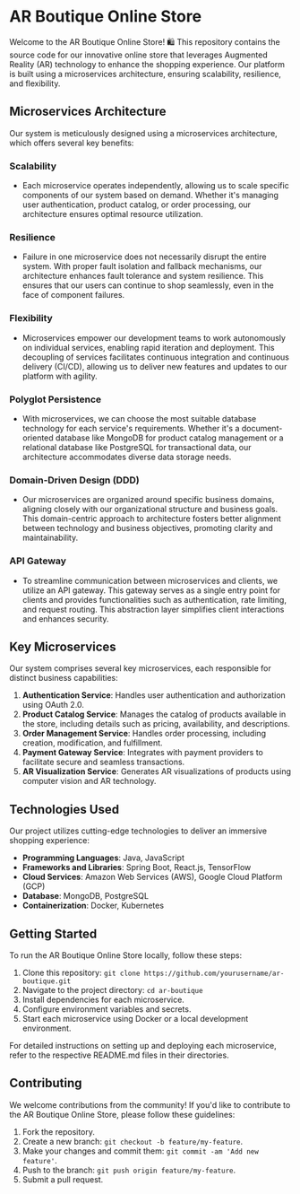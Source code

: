 # AR Boutique Online Store

Welcome to the AR Boutique Online Store! 🛍️ This repository contains the source code for our innovative online store that leverages Augmented Reality (AR) technology to enhance the shopping experience. Our platform is built using a microservices architecture, ensuring scalability, resilience, and flexibility.

## Microservices Architecture

Our system is meticulously designed using a microservices architecture, which offers several key benefits:

### Scalability
- Each microservice operates independently, allowing us to scale specific components of our system based on demand. Whether it's managing user authentication, product catalog, or order processing, our architecture ensures optimal resource utilization.

### Resilience
- Failure in one microservice does not necessarily disrupt the entire system. With proper fault isolation and fallback mechanisms, our architecture enhances fault tolerance and system resilience. This ensures that our users can continue to shop seamlessly, even in the face of component failures.

### Flexibility
- Microservices empower our development teams to work autonomously on individual services, enabling rapid iteration and deployment. This decoupling of services facilitates continuous integration and continuous delivery (CI/CD), allowing us to deliver new features and updates to our platform with agility.

### Polyglot Persistence
- With microservices, we can choose the most suitable database technology for each service's requirements. Whether it's a document-oriented database like MongoDB for product catalog management or a relational database like PostgreSQL for transactional data, our architecture accommodates diverse data storage needs.

### Domain-Driven Design (DDD)
- Our microservices are organized around specific business domains, aligning closely with our organizational structure and business goals. This domain-centric approach to architecture fosters better alignment between technology and business objectives, promoting clarity and maintainability.

### API Gateway
- To streamline communication between microservices and clients, we utilize an API gateway. This gateway serves as a single entry point for clients and provides functionalities such as authentication, rate limiting, and request routing. This abstraction layer simplifies client interactions and enhances security.

## Key Microservices

Our system comprises several key microservices, each responsible for distinct business capabilities:

1. **Authentication Service**: Handles user authentication and authorization using OAuth 2.0.
2. **Product Catalog Service**: Manages the catalog of products available in the store, including details such as pricing, availability, and descriptions.
3. **Order Management Service**: Handles order processing, including creation, modification, and fulfillment.
4. **Payment Gateway Service**: Integrates with payment providers to facilitate secure and seamless transactions.
5. **AR Visualization Service**: Generates AR visualizations of products using computer vision and AR technology.

## Technologies Used

Our project utilizes cutting-edge technologies to deliver an immersive shopping experience:

- **Programming Languages**: Java, JavaScript
- **Frameworks and Libraries**: Spring Boot, React.js, TensorFlow
- **Cloud Services**: Amazon Web Services (AWS), Google Cloud Platform (GCP)
- **Database**: MongoDB, PostgreSQL
- **Containerization**: Docker, Kubernetes

## Getting Started

To run the AR Boutique Online Store locally, follow these steps:

1. Clone this repository: `git clone https://github.com/yourusername/ar-boutique.git`
2. Navigate to the project directory: `cd ar-boutique`
3. Install dependencies for each microservice.
4. Configure environment variables and secrets.
5. Start each microservice using Docker or a local development environment.

For detailed instructions on setting up and deploying each microservice, refer to the respective README.md files in their directories.

## Contributing

We welcome contributions from the community! If you'd like to contribute to the AR Boutique Online Store, please follow these guidelines:

1. Fork the repository.
2. Create a new branch: `git checkout -b feature/my-feature`.
3. Make your changes and commit them: `git commit -am 'Add new feature'`.
4. Push to the branch: `git push origin feature/my-feature`.
5. Submit a pull request.



